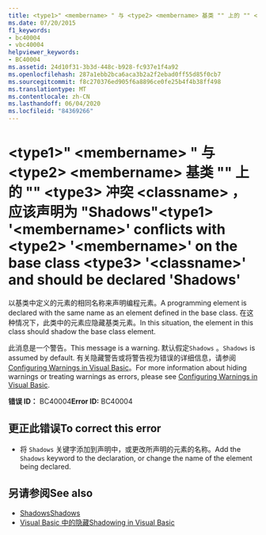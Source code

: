```yaml
---
title: <type1>" <membername> " 与 <type2> <membername> 基类 "" 上的 "" <type3> 冲突 <classname> ，应该声明为 "Shadows"
ms.date: 07/20/2015
f1_keywords:
- bc40004
- vbc40004
helpviewer_keywords:
- BC40004
ms.assetid: 24d10f31-3b3d-448c-b928-fc937e1f4a92
ms.openlocfilehash: 287a1ebb2bca6aca3b2a2f2ebad0ff55d85f0cb7
ms.sourcegitcommit: f8c270376ed905f6a8896ce0fe25b4f4b38ff498
ms.translationtype: MT
ms.contentlocale: zh-CN
ms.lasthandoff: 06/04/2020
ms.locfileid: "84369266"
---
```

# <a name="type1-membername-conflicts-with-type2-membername-on-the-base-class-type3-classname-and-should-be-declared-shadows"></a><span data-ttu-id="79514-102">\<type1>" \<membername> " 与 \<type2> \<membername> 基类 "" 上的 "" \<type3> 冲突 \<classname> ，应该声明为 "Shadows"</span><span class="sxs-lookup"><span data-stu-id="79514-102">\<type1> '\<membername>' conflicts with \<type2> '\<membername>' on the base class \<type3> '\<classname>' and should be declared 'Shadows'</span></span>
<span data-ttu-id="79514-103">以基类中定义的元素的相同名称来声明编程元素。</span><span class="sxs-lookup"><span data-stu-id="79514-103">A programming element is declared with the same name as an element defined in the base class.</span></span> <span data-ttu-id="79514-104">在这种情况下，此类中的元素应隐藏基类元素。</span><span class="sxs-lookup"><span data-stu-id="79514-104">In this situation, the element in this class should shadow the base class element.</span></span>  
  
 <span data-ttu-id="79514-105">此消息是一个警告。</span><span class="sxs-lookup"><span data-stu-id="79514-105">This message is a warning.</span></span> <span data-ttu-id="79514-106">默认假定`Shadows` 。</span><span class="sxs-lookup"><span data-stu-id="79514-106">`Shadows` is assumed by default.</span></span> <span data-ttu-id="79514-107">有关隐藏警告或将警告视为错误的详细信息，请参阅 [Configuring Warnings in Visual Basic](/visualstudio/ide/configuring-warnings-in-visual-basic)。</span><span class="sxs-lookup"><span data-stu-id="79514-107">For more information about hiding warnings or treating warnings as errors, please see [Configuring Warnings in Visual Basic](/visualstudio/ide/configuring-warnings-in-visual-basic).</span></span>  
  
 <span data-ttu-id="79514-108">**错误 ID：** BC40004</span><span class="sxs-lookup"><span data-stu-id="79514-108">**Error ID:** BC40004</span></span>  
  
## <a name="to-correct-this-error"></a><span data-ttu-id="79514-109">更正此错误</span><span class="sxs-lookup"><span data-stu-id="79514-109">To correct this error</span></span>  
  
- <span data-ttu-id="79514-110">将 `Shadows` 关键字添加到声明中，或更改所声明的元素的名称。</span><span class="sxs-lookup"><span data-stu-id="79514-110">Add the `Shadows` keyword to the declaration, or change the name of the element being declared.</span></span>  
  
## <a name="see-also"></a><span data-ttu-id="79514-111">另请参阅</span><span class="sxs-lookup"><span data-stu-id="79514-111">See also</span></span>

- [<span data-ttu-id="79514-112">Shadows</span><span class="sxs-lookup"><span data-stu-id="79514-112">Shadows</span></span>](../language-reference/modifiers/shadows.md)
- [<span data-ttu-id="79514-113">Visual Basic 中的隐藏</span><span class="sxs-lookup"><span data-stu-id="79514-113">Shadowing in Visual Basic</span></span>](../programming-guide/language-features/declared-elements/shadowing.md)
